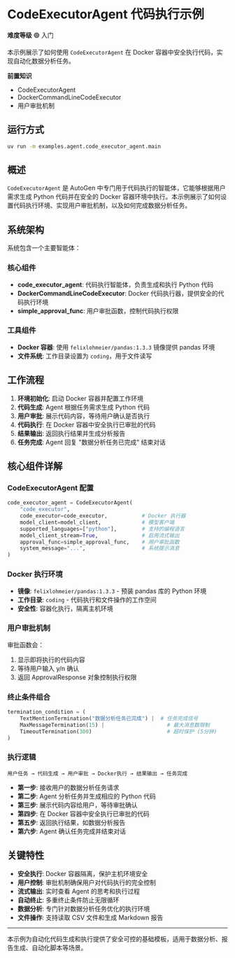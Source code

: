 # CodeExecutorAgent 代码执行示例

**难度等级** 🟢 入门

本示例展示了如何使用 `CodeExecutorAgent` 在 Docker 容器中安全执行代码，实现自动化数据分析任务。

**前置知识**
- CodeExecutorAgent
- DockerCommandLineCodeExecutor
- 用户审批机制

## 运行方式
```bash
uv run -m examples.agent.code_executor_agent.main
```

## 概述
`CodeExecutorAgent` 是 AutoGen 中专门用于代码执行的智能体，它能够根据用户需求生成 Python 代码并在安全的 Docker 容器环境中执行。本示例展示了如何设置代码执行环境、实现用户审批机制，以及如何完成数据分析任务。

## 系统架构
系统包含一个主要智能体：

### 核心组件
- **code_executor_agent**: 代码执行智能体，负责生成和执行 Python 代码
- **DockerCommandLineCodeExecutor**: Docker 代码执行器，提供安全的代码执行环境
- **simple_approval_func**: 用户审批函数，控制代码执行权限

### 工具组件
- **Docker 容器**: 使用 `felixlohmeier/pandas:1.3.3` 镜像提供 pandas 环境
- **文件系统**: 工作目录设置为 `coding`，用于文件读写

## 工作流程
1. **环境初始化**: 启动 Docker 容器并配置工作环境
2. **代码生成**: Agent 根据任务需求生成 Python 代码
3. **用户审批**: 展示代码内容，等待用户确认是否执行
4. **代码执行**: 在 Docker 容器中安全执行已审批的代码
5. **结果输出**: 返回执行结果并生成分析报告
6. **任务完成**: Agent 回复 "数据分析任务已完成" 结束对话

## 核心组件详解

### CodeExecutorAgent 配置
```python
code_executor_agent = CodeExecutorAgent(
    "code_executor",
    code_executor=code_executor,           # Docker 执行器
    model_client=model_client,             # 模型客户端
    supported_languages=["python"],        # 支持的编程语言
    model_client_stream=True,              # 启用流式输出
    approval_func=simple_approval_func,    # 用户审批函数
    system_message="...",                  # 系统提示消息
)
```

### Docker 执行环境
- **镜像**: `felixlohmeier/pandas:1.3.3` - 预装 pandas 库的 Python 环境
- **工作目录**: `coding` - 代码执行和文件操作的工作空间
- **安全性**: 容器化执行，隔离主机环境

### 用户审批机制
审批函数会：
1. 显示即将执行的代码内容
2. 等待用户输入 y/n 确认
3. 返回 ApprovalResponse 对象控制执行权限

### 终止条件组合
```python
termination_condition = (
    TextMentionTermination("数据分析任务已完成") |  # 任务完成信号
    MaxMessageTermination(15) |                    # 最大消息数限制
    TimeoutTermination(300)                        # 超时保护 (5分钟)
)
```

### 执行逻辑
```
用户任务 → 代码生成 → 用户审批 → Docker执行 → 结果输出 → 任务完成
```

- **第一步**: 接收用户的数据分析任务请求
- **第二步**: Agent 分析任务并生成相应的 Python 代码
- **第三步**: 展示代码内容给用户，等待审批确认
- **第四步**: 在 Docker 容器中安全执行已审批的代码
- **第五步**: 返回执行结果，如数据分析报告
- **第六步**: Agent 确认任务完成并结束对话

## 关键特性

- **安全执行**: Docker 容器隔离，保护主机环境安全
- **用户控制**: 审批机制确保用户对代码执行的完全控制
- **流式输出**: 实时查看 Agent 的思考和执行过程
- **自动终止**: 多重终止条件防止无限循环
- **数据分析**: 专门针对数据分析任务优化的执行环境
- **文件操作**: 支持读取 CSV 文件和生成 Markdown 报告

---

本示例为自动化代码生成和执行提供了安全可控的基础模板，适用于数据分析、报告生成、自动化脚本等场景。
